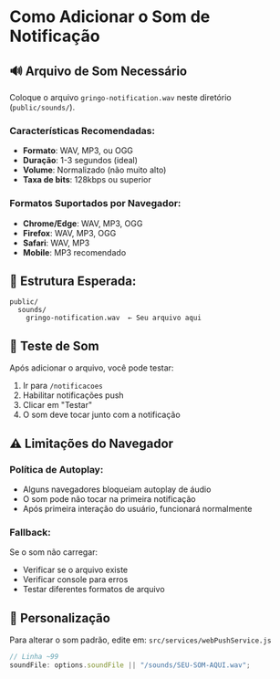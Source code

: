 # Como Adicionar o Som de Notificação

## 🔊 Arquivo de Som Necessário

Coloque o arquivo `gringo-notification.wav` neste diretório (`public/sounds/`).

### Características Recomendadas:

- **Formato**: WAV, MP3, ou OGG
- **Duração**: 1-3 segundos (ideal)
- **Volume**: Normalizado (não muito alto)
- **Taxa de bits**: 128kbps ou superior

### Formatos Suportados por Navegador:

- **Chrome/Edge**: WAV, MP3, OGG
- **Firefox**: WAV, MP3, OGG
- **Safari**: WAV, MP3
- **Mobile**: MP3 recomendado

## 📁 Estrutura Esperada:

```
public/
  sounds/
    gringo-notification.wav  ← Seu arquivo aqui
```

## 🎵 Teste de Som

Após adicionar o arquivo, você pode testar:

1. Ir para `/notificacoes`
2. Habilitar notificações push
3. Clicar em "Testar"
4. O som deve tocar junto com a notificação

## ⚠️ Limitações do Navegador

### Política de Autoplay:

- Alguns navegadores bloqueiam autoplay de áudio
- O som pode não tocar na primeira notificação
- Após primeira interação do usuário, funcionará normalmente

### Fallback:

Se o som não carregar:

- Verificar se o arquivo existe
- Verificar console para erros
- Testar diferentes formatos de arquivo

## 🔧 Personalização

Para alterar o som padrão, edite em:
`src/services/webPushService.js`

```javascript
// Linha ~99
soundFile: options.soundFile || "/sounds/SEU-SOM-AQUI.wav";
```
